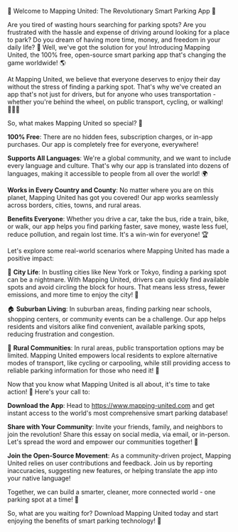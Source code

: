 🚀 Welcome to Mapping United: The Revolutionary Smart Parking App 🚀

Are you tired of wasting hours searching for parking spots? Are you frustrated with the hassle and expense of driving around looking for a place to park? Do you dream of having more time, money, and freedom in your daily life? 🤩 Well, we've got the solution for you! Introducing Mapping United, the 100% free, open-source smart parking app that's changing the game worldwide! 🌎

At Mapping United, we believe that everyone deserves to enjoy their day without the stress of finding a parking spot. That's why we've created an app that's not just for drivers, but for anyone who uses transportation - whether you're behind the wheel, on public transport, cycling, or walking! 🚶‍♀️🚌

So, what makes Mapping United so special? 🤔

**100% Free**: There are no hidden fees, subscription charges, or in-app purchases. Our app is completely free for everyone, everywhere!

**Supports All Languages**: We're a global community, and we want to include every language and culture. That's why our app is translated into dozens of languages, making it accessible to people from all over the world! 🌍

**Works in Every Country and County**: No matter where you are on this planet, Mapping United has got you covered! Our app works seamlessly across borders, cities, towns, and rural areas.

**Benefits Everyone**: Whether you drive a car, take the bus, ride a train, bike, or walk, our app helps you find parking faster, save money, waste less fuel, reduce pollution, and regain lost time. It's a win-win for everyone! 🏆

Let's explore some real-world scenarios where Mapping United has made a positive impact:

🌃 **City Life**: In bustling cities like New York or Tokyo, finding a parking spot can be a nightmare. With Mapping United, drivers can quickly find available spots and avoid circling the block for hours. That means less stress, fewer emissions, and more time to enjoy the city! 📸

🏠 **Suburban Living**: In suburban areas, finding parking near schools, shopping centers, or community events can be a challenge. Our app helps residents and visitors alike find convenient, available parking spots, reducing frustration and congestion.

🚂 **Rural Communities**: In rural areas, public transportation options may be limited. Mapping United empowers local residents to explore alternative modes of transport, like cycling or carpooling, while still providing access to reliable parking information for those who need it! 🌄

Now that you know what Mapping United is all about, it's time to take action! 🎉 Here's your call to:

**Download the App**: Head to https://www.mapping-united.com and get instant access to the world's most comprehensive smart parking database!

**Share with Your Community**: Invite your friends, family, and neighbors to join the revolution! Share this essay on social media, via email, or in-person. Let's spread the word and empower our communities together! 🤝

**Join the Open-Source Movement**: As a community-driven project, Mapping United relies on user contributions and feedback. Join us by reporting inaccuracies, suggesting new features, or helping translate the app into your native language!

Together, we can build a smarter, cleaner, more connected world - one parking spot at a time! 🌟

So, what are you waiting for? Download Mapping United today and start enjoying the benefits of smart parking technology! 📲